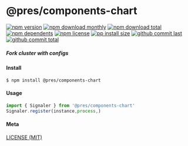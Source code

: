 # @pres/components-chart

[![npm version][badge-npm-version]][url-npm]
[![npm download monthly][badge-npm-download-monthly]][url-npm]
[![npm download total][badge-npm-download-total]][url-npm]
[![npm dependents][badge-npm-dependents]][url-github]
[![npm license][badge-npm-license]][url-npm]
[![pp install size][badge-pp-install-size]][url-pp]
[![github commit last][badge-github-last-commit]][url-github]
[![github commit total][badge-github-commit-count]][url-github]

[//]: <> (Shields)

[badge-npm-version]: https://flat.badgen.net/npm/v/@pres/components-chart

[badge-npm-download-monthly]: https://flat.badgen.net/npm/dm/@pres/components-chart

[badge-npm-download-total]:https://flat.badgen.net/npm/dt/@pres/components-chart

[badge-npm-dependents]: https://flat.badgen.net/npm/dependents/@pres/components-chart

[badge-npm-license]: https://flat.badgen.net/npm/license/@pres/components-chart

[badge-pp-install-size]: https://flat.badgen.net/packagephobia/install/@pres/components-chart

[badge-github-last-commit]: https://flat.badgen.net/github/last-commit/hoyeungw/pres

[badge-github-commit-count]: https://flat.badgen.net/github/commits/hoyeungw/pres

[//]: <> (Link)

[url-npm]: https://npmjs.org/package/@pres/components-chart

[url-pp]: https://packagephobia.now.sh/result?p=@pres/components-chart

[url-github]: https://github.com/hoyeungw/pres

##### Fork cluster with configs

#### Install

```console
$ npm install @pres/components-chart
```

#### Usage

```js
import { Signaler } from '@pres/components-chart'
Signaler.register(instance,process,)
```

#### Meta

[LICENSE (MIT)](LICENSE)
